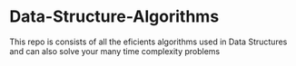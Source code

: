 # Data-Structure-Algorithms
 This repo is consists of all the eficients algorithms used in Data Structures and can also solve your many time complexity problems
